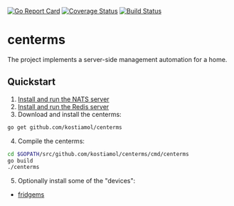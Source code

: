 [![Go Report Card](https://goreportcard.com/badge/github.com/kostiamol/centerms)](https://goreportcard.com/report/github.com/kostiamol/centerms)
[![Coverage Status](https://coveralls.io/repos/github/kostiamol/centerms/badge.svg?branch=master)](https://coveralls.io/github/kostiamol/centerms?branch=master)
[![Build Status](https://travis-ci.org/kostiamol/centerms.svg?branch=master)](https://travis-ci.org/kostiamol/centerms)

# centerms
The project implements a server-side management automation for a home.

## Quickstart
1. [Install and run the NATS server](https://github.com/nats-io/gnatsd#quickstart)
2. [Install and run the Redis server](https://redis.io/topics/quickstart#installing-redis)
3. Download and install the centerms:

```bash
go get github.com/kostiamol/centerms
```

4. Compile the centerms:

```bash
cd $GOPATH/src/github.com/kostiamol/centerms/cmd/centerms
go build 
./centerms
```

5. Optionally install some of the "devices":
- [fridgems](https://github.com/kostiamol/fridgems)
